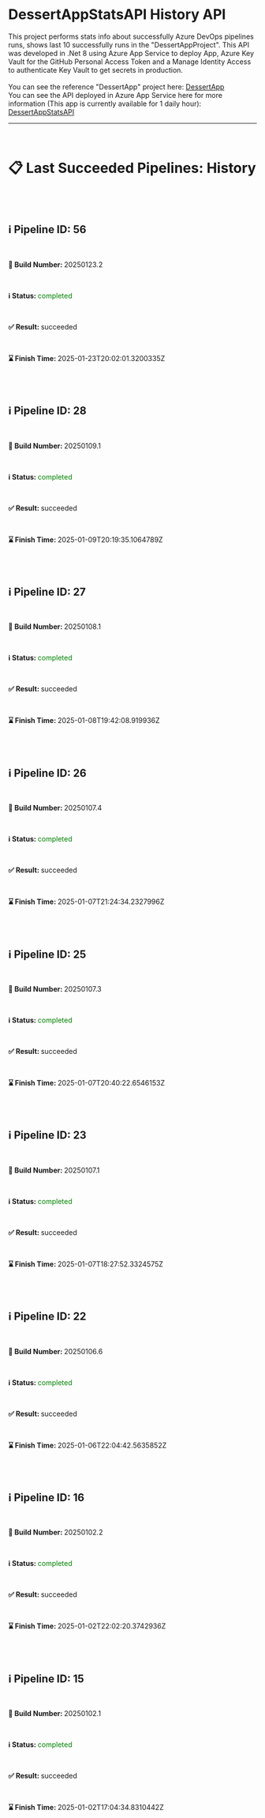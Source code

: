 # DessertAppStatsAPI History API

This project performs stats info about successfully Azure DevOps pipelines runs, shows last 10 successfully runs in the "DessertAppProject". This API was developed in .Net 8 using Azure App Service to deploy App, Azure Key Vault for the GitHub Personal Access Token and a Manage Identity Access to authenticate Key Vault to get secrets in production.<br><br>
You can see the reference "DessertApp" project here: <a href="https://github.com/JhonL2002/DessertApp">DessertApp</a><br>
You can see the API deployed in Azure App Service here for more information (This app is currently available for 1 daily hour): <a href="dessertappstatsapi-ccg6eagqgkhkgpcf.brazilsouth-01.azurewebsites.net/api/pipelines/pipelines">DessertAppStatsAPI</a>
<br /><hr /><br /><h1>&#128203; Last Succeeded Pipelines: History</h1><br /><br /><h2>&#8505; Pipeline ID: 56</h2><br /><p><strong>&#128295; Build Number: </strong> 20250123.2</p><br /><p><strong>&#8505; Status: </strong><span style='color:green;'>completed</span></p><br /><p><strong>&#9989; Result: </strong> succeeded</p><br /><p><strong>&#8987; Finish Time: </strong> 2025-01-23T20:02:01.3200335Z</p><br /><br /><h2>&#8505; Pipeline ID: 28</h2><br /><p><strong>&#128295; Build Number: </strong> 20250109.1</p><br /><p><strong>&#8505; Status: </strong><span style='color:green;'>completed</span></p><br /><p><strong>&#9989; Result: </strong> succeeded</p><br /><p><strong>&#8987; Finish Time: </strong> 2025-01-09T20:19:35.1064789Z</p><br /><br /><h2>&#8505; Pipeline ID: 27</h2><br /><p><strong>&#128295; Build Number: </strong> 20250108.1</p><br /><p><strong>&#8505; Status: </strong><span style='color:green;'>completed</span></p><br /><p><strong>&#9989; Result: </strong> succeeded</p><br /><p><strong>&#8987; Finish Time: </strong> 2025-01-08T19:42:08.919936Z</p><br /><br /><h2>&#8505; Pipeline ID: 26</h2><br /><p><strong>&#128295; Build Number: </strong> 20250107.4</p><br /><p><strong>&#8505; Status: </strong><span style='color:green;'>completed</span></p><br /><p><strong>&#9989; Result: </strong> succeeded</p><br /><p><strong>&#8987; Finish Time: </strong> 2025-01-07T21:24:34.2327996Z</p><br /><br /><h2>&#8505; Pipeline ID: 25</h2><br /><p><strong>&#128295; Build Number: </strong> 20250107.3</p><br /><p><strong>&#8505; Status: </strong><span style='color:green;'>completed</span></p><br /><p><strong>&#9989; Result: </strong> succeeded</p><br /><p><strong>&#8987; Finish Time: </strong> 2025-01-07T20:40:22.6546153Z</p><br /><br /><h2>&#8505; Pipeline ID: 23</h2><br /><p><strong>&#128295; Build Number: </strong> 20250107.1</p><br /><p><strong>&#8505; Status: </strong><span style='color:green;'>completed</span></p><br /><p><strong>&#9989; Result: </strong> succeeded</p><br /><p><strong>&#8987; Finish Time: </strong> 2025-01-07T18:27:52.3324575Z</p><br /><br /><h2>&#8505; Pipeline ID: 22</h2><br /><p><strong>&#128295; Build Number: </strong> 20250106.6</p><br /><p><strong>&#8505; Status: </strong><span style='color:green;'>completed</span></p><br /><p><strong>&#9989; Result: </strong> succeeded</p><br /><p><strong>&#8987; Finish Time: </strong> 2025-01-06T22:04:42.5635852Z</p><br /><br /><h2>&#8505; Pipeline ID: 16</h2><br /><p><strong>&#128295; Build Number: </strong> 20250102.2</p><br /><p><strong>&#8505; Status: </strong><span style='color:green;'>completed</span></p><br /><p><strong>&#9989; Result: </strong> succeeded</p><br /><p><strong>&#8987; Finish Time: </strong> 2025-01-02T22:02:20.3742936Z</p><br /><br /><h2>&#8505; Pipeline ID: 15</h2><br /><p><strong>&#128295; Build Number: </strong> 20250102.1</p><br /><p><strong>&#8505; Status: </strong><span style='color:green;'>completed</span></p><br /><p><strong>&#9989; Result: </strong> succeeded</p><br /><p><strong>&#8987; Finish Time: </strong> 2025-01-02T17:04:34.8310442Z</p><br /><br />
